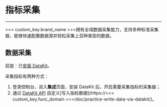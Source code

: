 # 指标采集
---


<<< custom_key.brand_name >>>拥有全域数据采集能力，支持多种标准采集器，能够快速配置数据源并轻松采集上百种类型的数据。

## 数据采集

前提：已[安装 DataKit](../datakit/datakit-install.md)。

采集指标有两种方式：

1. 登录控制台，进入**集成**页面，安装 DataKit 后，开启需要采集指标的采集器；
2. 通过 [DataKit API](../datakit/apis.md) 自定义[写入指标数据](https://<<< custom_key.func_domain >>>/doc/practice-write-data-via-datakit/)。

